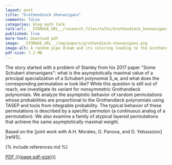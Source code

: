 ```yaml
---
layout: post
title: "Grothendieck Shenanigans"
comments: false
categories: blog math talk
talk-url: __STORAGE_URL__/research_files/talks/Grothendieck_Snenanigans.pdf
published: true
more-text: Download pdf
image: __STORAGE_URL__/img/papers/grothendieck-shenanigans.png
image-alt: A random pipe dream and its coloring leading to the Grothendieck random permutation
pdf-size: 7.2 MB
---
```


The story started with a problem of Stanley from his 2017 paper "Some Schubert shenanigans": what is the asymptotically maximal value of a principal specialization of a Schubert polynomial S_w, and what does the corresponding permutation w look like? While this question is still out of reach, we investigate its variant for nonsymmetric Grothendieck polynomials. We analyze the asymptotic behavior of random permutations whose probabilities are proportional to the Grothendieck polynomials using TASEP and tools from integrable probability. The typical behavior of these permutations is described by a specific permuton (a continuous analog of a permutation). We also examine a family of atypical layered permutations that achieve the same asymptotically maximal weight.

Based on the [joint work with A.H. Morales, G. Panova, and D. Yeliussizov][ref45].

{% include references.md %}

<!--more-->

<a href="{{ page.talk-url | replace: '__STORAGE_URL__', site.storage_url}}" target="_blank">PDF ({{page.pdf-size}})</a>

